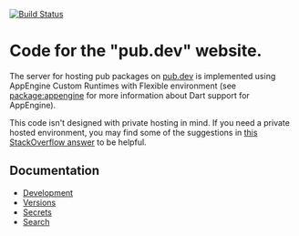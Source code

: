 [![Build Status](https://github.com/dart-lang/pub-dev/workflows/Dart%20CI/badge.svg)](https://github.com/dart-lang/pub-dev/actions?query=workflow%3A"Dart+CI"+branch%3Amaster)

# Code for the "pub.dev" website.

The server for hosting pub packages on [pub.dev](https://pub.dev)
is implemented using AppEngine Custom Runtimes with Flexible environment
(see [package:appengine](https://pub.dev/packages/appengine) for more information about
Dart support for AppEngine).

This code isn't designed with private hosting in mind. 
If you need a private hosted environment, you may find some of the suggestions in
[this StackOverflow answer](https://stackoverflow.com/questions/54143695/how-to-use-my-dart-packages-private-and-not-show-on-pub-dart-lang)
to be helpful.

## Documentation

- [Development](doc/development.md)
- [Versions](doc/versions.md)
- [Secrets](doc/secrets.md)
- [Search](doc/search.md)
